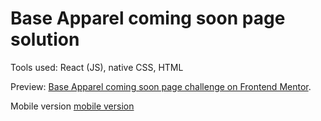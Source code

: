 #  Base Apparel coming soon page solution
Tools used: React (JS), native CSS, HTML


Preview:
[Base Apparel coming soon page challenge on Frontend Mentor](./src/design/desktop-preview.jpg).


Mobile version
[mobile version](./src/design/mobile-design.jpg)